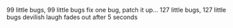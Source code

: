 99 little bugs, 99 little bugs
fix one bug, patch it up...
127 little bugs, 127 little bugs
devilish laugh fades out after 5 seconds
